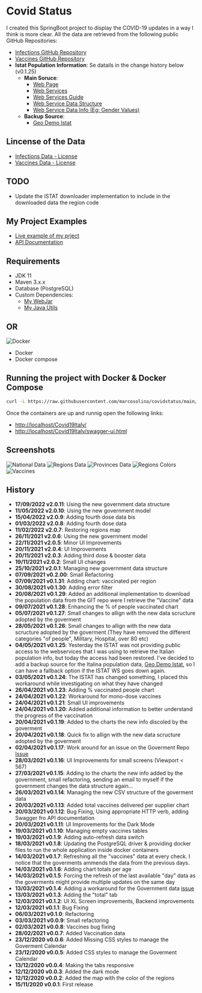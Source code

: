 # Covid Status

I created this SpringBoot project to display the COVID-19 updates in a way I think is more clear.
All the data are retrieved from the following public GitHub Repositories:

- [Infections GitHub Repository](https://github.com/pcm-dpc/COVID-19)
- [Vaccines GitHub Repository](https://github.com/italia/covid19-opendata-vaccini)
- **Istat Population Information**: Se datails in the change history below (v0.1.25)
  - **Main Soruce**:
    - [Web Page](http://dati.istat.it/Index.aspx?QueryId=42869)
    - [Web Services](https://www.istat.it/it/metodi-e-strumenti/web-service-sdmx)
    - [Web Services Guide](https://github.com/ondata/guida-api-istat)
    - [Web Service Data Structure](http://sdmx.istat.it/SDMXWS/rest/datastructure/IT1/DCIS_POPRES1/)
    - [Web Service Data Info (Eg: Gender Values)](http://sdmx.istat.it/SDMXWS/rest/codelist/IT1/CL_SEXISTAT1)
  - **Backup Source**:
    - [Geo Demo Istat](http://demo.istat.it/index_e.php)

## Lincense of the Data

- [Infections Data - License](https://creativecommons.org/licenses/by/4.0/deed.it)
- [Vaccines Data - License](https://creativecommons.org/licenses/by/4.0/deed.it)

## TODO

- Update the ISTAT downloader implementation to include in the downloaded data the region code

## My Project Examples

- [Live example of my prject](https://marco.selfip.net/Covid19Italy/)
- [API Documentation](https://marco.selfip.net/Covid19Italy/swagger-ui.html)

## Requirements

- JDK 11
- Maven 3.x.x
- Database (PostgreSQL)
- Custom Dependencies:
  - [My WebJar](https://github.com/marcosolina/WebJar)
  - [My Java Utils](https://github.com/marcosolina/javautils)

## OR

![Docker](Misc/Pictures/docker_logo200.png)

- Docker
- Docker compose

## Running the project with Docker & Docker Compose

~~~~bash
curl -L https://raw.githubusercontent.com/marcosolina/covidstatus/main/Scripts/Docker/downloadAndStartContainers.sh | bash
~~~~

Once the containers are up and runnig open the following links: 

- [http://localhost/Covid19Italy/](http://localhost/Covid19Italy/)
- [http://localhost/Covid19Italy/swagger-ui.html](http://localhost/Covid19Italy/swagger-ui.html)

## Screenshots

![National Data](Misc/Pictures/1.png)
![Regions Data](Misc/Pictures/2.png)
![Provinces Data](Misc/Pictures/3.png)
![Regions Colors](Misc/Pictures/4.png)
![Vaccines](Misc/Pictures/5.png)

## History

- **17/09/2022 v2.0.11**: Using the new government data structure
- **11/05/2022 v2.0.10**: Using the new government model
- **15/04/2022 v2.0.9**: Adding fourth dose data bis
- **01/03/2022 v2.0.8**: Adding fourth dose data
- **11/02/2022 v2.0.7**: Restoring regions map
- **26/11/2021 v2.0.6**: Using the new government model
- **22/11/2021 v2.0.5**: Minor UI Improvements
- **20/11/2021 v2.0.4**: UI Improvements
- **20/11/2021 v2.0.3**: Adding third dose & booster data
- **19/11/2021 v2.0.2**: Small UI changes
- **25/10/2021 v2.0.1**: Managing new government data structure
- **07/09/2021 v0.2.00**: Small Refactoring
- **07/09/2021 v0.1.31**: Adding chart: vaccinated per region
- **30/08/2021 v0.1.30**: Adding error filter
- **20/08/2021 v0.1.29**: Added an additional implementation to download the population data from the GIT repo were I retrieve the "Vaccine" data
- **09/07/2021 v0.1.28**: Enhancing the % of people vaccinated chart
- **05/07/2021 v0.1.27**: Small changes to allign with the new data scructure adopted by the goverment
- **28/05/2021 v0.1.26**: Small changes to allign with the new data scructure adopted by the goverment (They have removed the different categories "of people", Military, Hospital, over 80 etc)
- **04/05/2021 v0.1.25**: Yesterday the ISTAT was not providing public access to the webservices that I was using to retrieve the Italian population info, but today the access had been restored. I've decided to add a backup source for the Italina population data, [Geo Demo Istat](http://demo.istat.it/index_e.php), so I can have a fallback option if the ISTAT WS goes down again.
- **03/05/2021 v0.1.24**: The ISTAT has changed something, I placed this workaround while investigating on what they have changed
- **26/04/2021 v0.1.23**: Adding % vaccinated people chart
- **24/04/2021 v0.1.22**: Workaround for mono-dose vaccines
- **24/04/2021 v0.1.21**: Small UI improvements
- **24/04/2021 v0.1.20**: Added additional information to better understand the progress of the vaccination
- **20/04/2021 v0.1.19**: Added to the charts the new info discoled by the goverment
- **20/04/2021 v0.1.18**: Quick fix to allign with the new data scructure adopted by the goverment
- **02/04/2021 v0.1.17**: Work around for an issue on the Goverment Repo [Issue](https://github.com/italia/covid19-opendata-vaccini/issues/128)
- **28/03/2021 v0.1.16**: UI Improvements for small screens (Viewport < 567)
- **27/03/2021 v0.1.15**: Adding to the charts the new info added by the government, small refactoring, sending an email to myself if the government changes the data structure again...
- **26/03/2021 v0.1.14**: Managing the new CSV structure of the goverment data
- **20/03/2021 v0.1.13**: Added total vaccines delivered per supplier chart
- **20/03/2021 v0.1.12**: Bug Fixing, Using appropriate HTTP verb, adding Swagger fro API documentation
- **20/03/2021 v0.1.11**: UI Improvements for the Dark Mode
- **19/03/2021 v0.1.10**: Managing empty vaccines tables
- **19/03/2021 v0.1.9**: Adding auto-refresh data switch
- **18/03/2021 v0.1.8**: Updating the PostgreSQL driver & providing docker files to run the whole application inside docker containers
- **14/03/2021 v0.1.7**: Refreshing all the "vaccines" data at every check. I notice that the goverments ammends the data from the previous days.
- **14/03/2021 v0.1.6**: Adding chart totals per age
- **14/03/2021 v0.1.5**: Forcing the refresh of the last available "day" data as the goverments might provide multiple updates on the same day
- **13/03/2021 v0.1.4**: Adding a workaround for the Government data [issue](https://github.com/italia/covid19-opendata-vaccini/issues/106)
- **13/03/2021 v0.1.3**: Adding the "total" tab
- **12/03/2021 v0.1.2**: UI XL Screen improvements, Backend improvements
- **12/03/2021 v0.1.1**: Bug Fixing
- **06/03/2021 v0.1.0**: Refactoring
- **03/03/2021 v0.0.9**: Small refactoring
- **02/03/2021 v0.0.8**: Vaccines bug fixing
- **28/02/2021 v0.0.7**: Added Vaccination data
- **23/12/2020 v0.0.6**: Added Missing CSS styles to manage the Goverment Calendar
- **23/12/2020 v0.0.5**: Added CSS styles to manage the Goverment Calendar
- **13/12/2020 v0.0.4**: Making the tabs responsive
- **12/12/2020 v0.0.3**: Added the dark mode
- **12/12/2020 v0.0.2**: Added the map with the color of the regions
- **15/11/2020 v0.0.1**: First release
